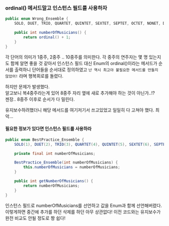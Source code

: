 ### ordinal() 메서드말고 인스턴스 필드를 사용하자
```java
public enum Wrong_Ensemble {
    SOLO, DUET, TRIO, QUARTET, QUINTET, SEXTET, SEPTET, OCTET, NONET, DECTET;

    public int numberOfMusicians() {
        return ordinal() + 1;
    }
}
```
각 단어의 의미가 1중주, 2중주 .. 10중주를 의미한다. 각 중주의 연주자는 몇 명 있는지도 함께 알면 좋을 것 같아서 인스턴스 필드 대신 Enum의 ordinal()이라는 메서드가 순서를 출력하니 단어들을 순서대로 정의하였고 `난 역시 최고야 불필요한 메서드를 만들지 않았어!` 라며 행복회로를 돌렸다.

하지만 문제가 발생했다.  
알고보니 복4중주라는게 있어 8중주 자리 옆에 새로 추가해야 하는 것이 아닌가..!?  
젠장.. 8중주 이후로 순서가 다 밀린다.  

유지보수하려했더니 해당 메서드를 여기저기서 쓰고있었고 일일히 다 고쳐야 했다. 최악...  

#### 필요한 정보가 있다면 인스턴스 필드를 사용하라
```java
public enum BestPractice_Ensemble {
    SOLO(1), DUET(2), TRIO(3), QUARTET(4), QUINTET(5), SEXTET(6), SEPTET(7), OCTET(8), NONET(9), DECTET(10);

    private final int numberOfMusicians;

    BestPractice_Ensemble(int numberOfMusicians) {
        this.numberOfMusicians = numberOfMusicians;
    }

    public int getNumberOfMusicians() {
        return numberOfMusicians;
    }
}
```
인스턴스 필드로 numberOfMusicians를 선언하고 값을 Enum과 함께 선언해버렸다.
이렇게하면 중간에 추가를 하던 삭제를 하던 아무 상관없다! 이전 코드와는 유지보수가 완전 비교도 안될 정도로 짱 쉽다! 
